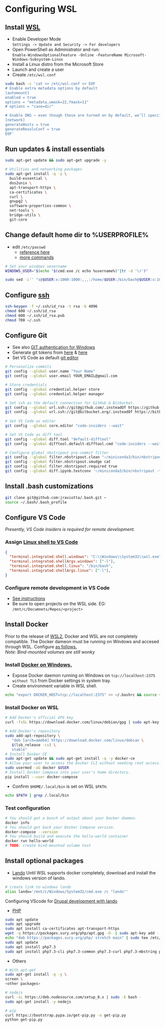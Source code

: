 # Configuring WSL  

## Install [WSL](https://docs.microsoft.com/en-us/windows/wsl/install-win10)  

* Enable Developer Mode  
  `Settings -> Update and Security -> For developers`  
* Open PowerShell as Administrator and run:  
  `Enable-WindowsOptionalFeature -Online -FeatureName Microsoft-Windows-Subsystem-Linux`
* Install a Linux distro from the Microsoft Store  
* Launch and create a user  
* Create `/etc/wsl.conf`  

```bash
sudo bash -c 'cat >> /etc/wsl.conf << EOF
# Enable extra metadata options by default
[automount]
enabled = true
options = "metadata,umask=22,fmask=11"
# options = "case=dir"

# Enable DNS – even though these are turned on by default, we’ll specify here just to be explicit.
[network]
generateHosts = true
generateResolvConf = true
EOF'
```  

## Run updates & install essentials  

```bash
sudo apt-get update && sudo apt-get upgrade -y

# Utilities and networking packages
sudo apt-get install -q -y \
  build-essential \
  dos2unix \
  apt-transport-https \
  ca-certificates \
  curl \
  gnupg2 \
  software-properties-common \
  net-tools \
  bridge-utils \
  git-core
```

## Change default home dir to %USERPROFILE%  

* edit `/etc/passwd`  
  * [reference here](https://brianketelsen.com/going-overboard-with-wsl-metadata/)  
  * [more commands](https://docs.microsoft.com/en-us/windows/wsl/user-support)

```bash
# Set your windows uesername
WINDOWS_USER="$(echo "$(cmd.exe /c echo %username%)"|tr -d '\r')"  

sudo sed -i'' "s@$USER:x:1000:1000:,,,:/home/$USER:/bin/bash@$USER:x:1000:1000:,,,:/mnt/c/$WINDOWS_USER:/bin/bash@g" /etc/passwd
```

## Configure [ssh](https://www.ssh.com/ssh/keygen/)  

```bash
ssh-keygen -f ~/.ssh/id_rsa -t rsa -b 4096
chmod 600 ~/.ssh/id_rsa
chmod 600 ~/.ssh/id_rsa.pub
chmod 700 ~/.ssh
```

## Configure Git

* See also [GIT authentication for Windows](https://github.com/Microsoft/Git-Credential-Manager-for-Windows)  
* Generate git tokens from [here](https://help.github.com/articles/creating-a-personal-access-token-for-the-command-line/) & [here](https://confluence.atlassian.com/bitbucketserver/personal-access-tokens-939515499.html)  
* Set VS Code as default [git editor](https://code.visualstudio.com/docs/editor/versioncontrol#_vs-code-as-git-editor)  

```bash
# Personalize commits
git config --global user.name "Your Name"
git config --global user.email YOUR_EMAIL@gmail.com

# Store credentials
git config --global credential.helper store
git config --global credential.helper manager

# Set ssh as the default connection for GitHub & Bitbucket.
git config --global url.ssh://git@github.com/.insteadOf https://github.com/  
git config --global url.ssh://git@bitbucket.org/.insteadOf https://bitbucket.org/  
  
# Set VS Code as editor
git config --global core.editor "code-insiders --wait"

# Set VS Code as diff tool
git config --global diff.tool "default-difftool"
git config --global difftool.default-difftool.cmd "code-insiders --wait --diff \$LOCAL \$REMOTE"

# Configure global nbstripout pre-commit filter
git config --global filter.nbstripout.clean "~/miniconda3/bin/nbstripout"
git config --global filter.nbstripout.smudge cat
git config --global filter.nbstripout.required true
git config --global diff.ipynb.textconv '~/miniconda3/bin/nbstripout -t'
```  

## Install .bash customizations

```bash  
git clone git@github.com:jraviotta/.bash.git ~
source ~/.bash/.bash_profile  
```

## Configure VS Code  

*Presently, VS Code insiders is required for remote development.*  

### Assign [Linux shell to VS Code](https://code.visualstudio.com/docs/editor/integrated-terminal#_configuration)  

```json
{  
  "terminal.integrated.shell.windows": "C:\\Windows\\System32\\wsl.exe",
  "terminal.integrated.shellArgs.windows": ["-l"],
  "terminal.integrated.shell.linux": "/bin/bash",
  "terminal.integrated.shellArgs.linux": ["-l"],
}
```

### Configure remote development in VS Code

* [See instructions](https://marketplace.visualstudio.com/items?itemName=ms-vscode-remote.vscode-remote-extensionpack)  
* Be sure to open projects on the WSL side.  EG: `/mnt/c/Documnets/Repos/<project>`  

## Install Docker  

Prior to the release of [WSL2](https://devblogs.microsoft.com/commandline/announcing-wsl-2/), Docker and WSL are not completely compatible. The Docker dameon must be running on Windows and accesed through WSL. Configure [as follows.](https://nickjanetakis.com/blog/setting-up-docker-for-windows-and-wsl-to-work-flawlessly)  
*Note: Bind-mounted volumes are still wonky*

### Install [Docker on Windows.](https://hub.docker.com/editions/community/docker-ce-desktop-windows)

* Expose Docker daemon running on Windows on `tcp://localhost:2375 without TLS` from Docker settings in system tray.
* Create environment variable in WSL shell.

```bash
echo "export DOCKER_HOST=tcp://localhost:2375" >> ~/.bashrc && source ~/.bashrc
```

### Install Docker on WSL

```bash
# Add Docker's official GPG key
curl -fsSL https://download.docker.com/linux/debian/gpg | sudo apt-key add -

# Add Docker's repository
sudo add-apt-repository \
   "deb [arch=amd64] https://download.docker.com/linux/debian \
   $(lsb_release -cs) \
   stable"
# Install Docker CE
sudo apt-get update && sudo apt-get install -q -y docker-ce
# Allow your user to access the Docker CLI without needing root access.
sudo usermod -aG docker $USER
# Install Docker Compose into your user's home directory.
pip install --user docker-compose
```

* Confirm `$HOME/.local/bin` is set on WSL `$PATH`.

```bash
echo $PATH | grep /.local/bin
```

### Test configuration

```bash
# You should get a bunch of output about your Docker daemon.
docker info
# You should get back your Docker Compose version.
docker-compose --version
# You should build and execute the hello-world container
docker run hello-world
# TODO: create bind-mounted volume test

```

## Install optional packages  

* [Lando](https://docs.devwithlando.io/installation/linux.html)
Until WSL supports docker completely, download and install the windows version of lando.

```bash
# create link to windows lando
alias lando='/mnt/c/Windows/System32/cmd.exe /c "lando"'
```

Configuring VScode for [Drupal development with lando](https://docs.devwithlando.io/guides/lando-with-vscode.html)

* [PHP](https://tecadmin.net/install-php-debian-9-stretch/)

```bash
sudo apt update
sudo apt upgrade
sudo apt install ca-certificates apt-transport-https 
wget -q https://packages.sury.org/php/apt.gpg -O- | sudo apt-key add -
echo "deb https://packages.sury.org/php/ stretch main" | sudo tee /etc/apt/sources.list.d/php.list
sudo apt update
sudo apt install php7.3
sudo apt install php7.3-cli php7.3-common php7.3-curl php7.3-mbstring php7.3-mysql php7.3-xml
```

* Others

```bash
# With apt-get
sudo apt-get install -q -y \
screen \
<other packages>

# nodejs
curl -sL https://deb.nodesource.com/setup_8.x | sudo -E bash -
sudo apt-get install -y nodejs

# pip
curl https://bootstrap.pypa.io/get-pip.py -o get-pip.py
python get-pip.py
```
